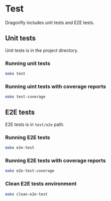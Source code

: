 # Test

Dragonfly includes unit tests and E2E tests.

## Unit tests

Unit tests is in the project directory.

### Running unit tests

```bash
make test
```

### Running uint tests with coverage reports

```bash
make test-coverage
```

## E2E tests

E2E tests is in `test/e2e` path.

### Running E2E tests

```bash
make e2e-test
```

### Running E2E tests with coverage reports

```bash
make e2e-test-coverage
```

### Clean E2E tests environment

```bash
make clean-e2e-test
```
